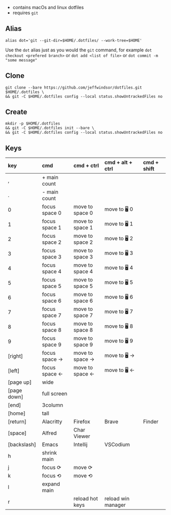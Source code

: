 * contains macOs and linux dotfiles
* requires `git`

## Alias
```
alias dot='git --git-dir=$HOME/.dotfiles/ --work-tree=$HOME'
```
Use the `dot` alias just as you would the `git` command, for example `dot checkout <prefered branch>` or `dot add <list of file>` or `dot commit -m "some message"`

## Clone

```
git clone --bare https://github.com/jeffwindsor/dotfiles.git $HOME/.dotfiles \
&& git -C $HOME/.dotfiles config --local status.showUntrackedFiles no
```

## Create

```
mkdir -p $HOME/.dotfiles
&& git -C $HOME/.dotfiles init --bare \
&& git -C $HOME/.dotfiles config --local status.showUntrackedFiles no
```

## Keys

| key         | cmd            | cmd + ctrl       | cmd + alt + ctrl   | cmd + shift |
|:------------|:---------------|:-----------------|:-------------------|:------------|
| ,           | + main count   |                  |                    |             |
| .           | - main count   |                  |                    |             |
| 0           | focus space 0  | move to space 0  | move to 🖥 0        |             |
| 1           | focus space 1  | move to space 1  | move to 🖥 1        |             |
| 2           | focus space 2  | move to space 2  | move to 🖥 2        |             |
| 3           | focus space 3  | move to space 3  | move to 🖥 3        |             |
| 4           | focus space 4  | move to space 4  | move to 🖥 4        |             |
| 5           | focus space 5  | move to space 5  | move to 🖥 5        |             |
| 6           | focus space 6  | move to space 6  | move to 🖥 6        |             |
| 7           | focus space 7  | move to space 7  | move to 🖥 7        |             |
| 8           | focus space 8  | move to space 8  | move to 🖥 8        |             |
| 9           | focus space 9  | move to space 9  | move to 🖥 9        |             |
| [right]     | focus space -> | move to space -> | move to 🖥 ->       |             |
| [left]      | focus space <- | move to space <- | move to 🖥 <-       |             |
| [page up]   | wide           |                  |                    |             |
| [page down] | full screen    |                  |                    |             |
| [end]       | 3column        |                  |                    |             |
| [home]      | tall           |                  |                    |             |
| [return]    | Alacritty      | Firefox          | Brave              | Finder      |
| [space]     | Alfred         | Char Viewer      |                    |             |
| [backslash] | Emacs          | Intellij         | VSCodium           |             |
| h           | shrink main    |                  |                    |             |
| j           | focus ⟳        | move ⟳           |                    |             |
| k           | focus ⟲        | move ⟲           |                    |             |
| l           | expand main    |                  |                    |             |
| r           |                | reload hot keys  | reload win manager |             |
